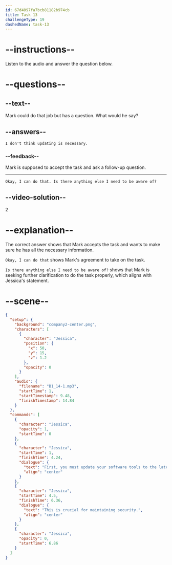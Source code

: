```yaml
---
id: 67d4097fa7bcb81182b974cb
title: Task 13
challengeType: 19
dashedName: task-13
---
```


<!-- (Audio) Jessica: First, you must update your software tools to the latest versions. This is crucial for maintaining security. -->

<!-- SPEAKING -->

# --instructions--

Listen to the audio and answer the question below.

# --questions--

## --text--

Mark could do that job but has a question. What would he say?

## --answers--

`I don't think updating is necessary.`

### --feedback--

Mark is supposed to accept the task and ask a follow-up question.

---

`Okay, I can do that. Is there anything else I need to be aware of?`

## --video-solution--

2

# --explanation--

The correct answer shows that Mark accepts the task and wants to make sure he has all the necessary information.

`Okay, I can do that` shows Mark's agreement to take on the task.

`Is there anything else I need to be aware of?` shows that Mark is seeking further clarification to do the task properly, which aligns with Jessica's statement.

# --scene--

```json
{
  "setup": {
    "background": "company2-center.png",
    "characters": [
      {
        "character": "Jessica",
        "position": {
          "x": 50,
          "y": 15,
          "z": 1.2
        },
        "opacity": 0
      }
    ],
    "audio": {
      "filename": "B1_14-1.mp3",
      "startTime": 1,
      "startTimestamp": 9.48,
      "finishTimestamp": 14.84
    }
  },
  "commands": [
    {
      "character": "Jessica",
      "opacity": 1,
      "startTime": 0
    },
    {
      "character": "Jessica",
      "startTime": 1,
      "finishTime": 4.24,
      "dialogue": {
        "text": "First, you must update your software tools to the latest versions.",
        "align": "center"
      }
    },
    {
      "character": "Jessica",
      "startTime": 4.5,
      "finishTime": 6.36,
      "dialogue": {
        "text": "This is crucial for maintaining security.",
        "align": "center"
      }
    },
    {
      "character": "Jessica",
      "opacity": 0,
      "startTime": 6.86
    }
  ]
}
```
